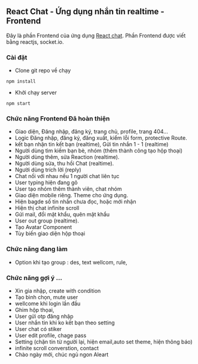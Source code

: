 ## React Chat - Ứng dụng nhắn tin realtime - Frontend

Đây là phần Frontend của ứng dụng [React chat]("http://localhost:3000/"). Phần Frontend được viết bằng reactjs, socket.io.


### Cài đặt
* Clone git repo về chạy
```
npm install
```
* Khởi chạy server
```
npm start
```

### Chức năng Frontend Đã hoàn thiện

* Giao diện, Đăng nhập, đăng ký, trang chủ, profile, trang 404...
* Logic Đăng nhập, đăng ký, đăng xuất, kiểm lỗi form, protective Route. 
* kết bạn nhận tin kết bạn (realtime), Gửi tin nhắn 1 - 1 (realtime) 
* Người dùng tìm kiếm bạn bè, nhóm (thêm thành công tạo hộp thoại)
* Người dùng thêm, sửa Reaction (realtime).
* Người dùng sửa, thu hồi Chat (realtime).
* Người dùng trích lời (reply)
* Chat nối với nhau nếu 1 người chat liên tục
* User typing hiện đang gõ  
* User tạo nhóm thêm thành viên, chat nhóm
* Giao diện mobile riêng. Theme cho ứng dụng.
* Hiện bagde số tin nhắn chưa đọc, hoặc mới nhận
* Hiện thị chat infinite scroll
* Gửi mail, đổi mật khẩu, quên mật khẩu
* User out group (realtime).
* Tạo Avatar Component
* Tùy biến giao diện hộp thoại

### Chức năng đang làm
* Option khi tạo group : des, text wellcom, rule,

### Chức năng gợi ý ...
* Xin gia nhập, create with condition
* Tạo bình chọn, mute user
* wellcome khi login lần đầu 
* Ghim hộp thọai,
* User gửi otp đăng nhập
* User nhắn tin khi ko kết bạn theo setting
* User chat có stiker
* User edit profile, chage pass
* Setting (chặn tin từ người lại, hiện email,auto set theme, hiện thông báo)
* infinite scroll converstion, contact
* Chào ngày mới, chúc ngủ ngon Aleart





